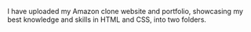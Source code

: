 I have uploaded my Amazon clone website and portfolio, showcasing my best knowledge and skills in HTML and CSS, into two folders.
